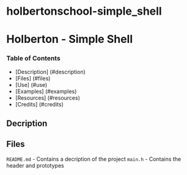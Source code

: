 # holbertonschool-simple_shell
# Holberton - Simple Shell

### Table of Contents

- [Description] (#description)
- [Files] (#files)
- [Use] (#use)
- [Examples] (#examples)
- [Resources] (#resources)
- [Credits] (#credits)

## Decription



## Files

`README.md` - Contains a decription of the project
`main.h` - Contains the header and prototypes

